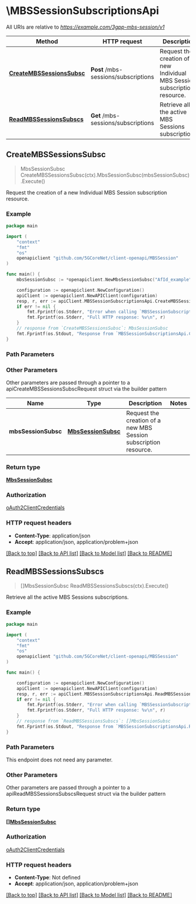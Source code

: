 # \MBSSessionSubscriptionsApi

All URIs are relative to *https://example.com/3gpp-mbs-session/v1*

Method | HTTP request | Description
------------- | ------------- | -------------
[**CreateMBSSessionsSubsc**](MBSSessionSubscriptionsApi.md#CreateMBSSessionsSubsc) | **Post** /mbs-sessions/subscriptions | Request the creation of a new Individual MBS Session subscription resource.
[**ReadMBSSessionsSubscs**](MBSSessionSubscriptionsApi.md#ReadMBSSessionsSubscs) | **Get** /mbs-sessions/subscriptions | Retrieve all the active MBS Sessions subscriptions.



## CreateMBSSessionsSubsc

> MbsSessionSubsc CreateMBSSessionsSubsc(ctx).MbsSessionSubsc(mbsSessionSubsc).Execute()

Request the creation of a new Individual MBS Session subscription resource.

### Example

```go
package main

import (
    "context"
    "fmt"
    "os"
    openapiclient "github.com/5GCoreNet/client-openapi/MBSSession"
)

func main() {
    mbsSessionSubsc := *openapiclient.NewMbsSessionSubsc("AfId_example", *openapiclient.NewMbsSessionSubscription([]openapiclient.MbsSessionEvent{*openapiclient.NewMbsSessionEvent(*openapiclient.NewMbsSessionEventType())}, "NotifyUri_example")) // MbsSessionSubsc | Request the creation of a new MBS Session subscription resource.

    configuration := openapiclient.NewConfiguration()
    apiClient := openapiclient.NewAPIClient(configuration)
    resp, r, err := apiClient.MBSSessionSubscriptionsApi.CreateMBSSessionsSubsc(context.Background()).MbsSessionSubsc(mbsSessionSubsc).Execute()
    if err != nil {
        fmt.Fprintf(os.Stderr, "Error when calling `MBSSessionSubscriptionsApi.CreateMBSSessionsSubsc``: %v\n", err)
        fmt.Fprintf(os.Stderr, "Full HTTP response: %v\n", r)
    }
    // response from `CreateMBSSessionsSubsc`: MbsSessionSubsc
    fmt.Fprintf(os.Stdout, "Response from `MBSSessionSubscriptionsApi.CreateMBSSessionsSubsc`: %v\n", resp)
}
```

### Path Parameters



### Other Parameters

Other parameters are passed through a pointer to a apiCreateMBSSessionsSubscRequest struct via the builder pattern


Name | Type | Description  | Notes
------------- | ------------- | ------------- | -------------
 **mbsSessionSubsc** | [**MbsSessionSubsc**](MbsSessionSubsc.md) | Request the creation of a new MBS Session subscription resource. | 

### Return type

[**MbsSessionSubsc**](MbsSessionSubsc.md)

### Authorization

[oAuth2ClientCredentials](../README.md#oAuth2ClientCredentials)

### HTTP request headers

- **Content-Type**: application/json
- **Accept**: application/json, application/problem+json

[[Back to top]](#) [[Back to API list]](../README.md#documentation-for-api-endpoints)
[[Back to Model list]](../README.md#documentation-for-models)
[[Back to README]](../README.md)


## ReadMBSSessionsSubscs

> []MbsSessionSubsc ReadMBSSessionsSubscs(ctx).Execute()

Retrieve all the active MBS Sessions subscriptions.

### Example

```go
package main

import (
    "context"
    "fmt"
    "os"
    openapiclient "github.com/5GCoreNet/client-openapi/MBSSession"
)

func main() {

    configuration := openapiclient.NewConfiguration()
    apiClient := openapiclient.NewAPIClient(configuration)
    resp, r, err := apiClient.MBSSessionSubscriptionsApi.ReadMBSSessionsSubscs(context.Background()).Execute()
    if err != nil {
        fmt.Fprintf(os.Stderr, "Error when calling `MBSSessionSubscriptionsApi.ReadMBSSessionsSubscs``: %v\n", err)
        fmt.Fprintf(os.Stderr, "Full HTTP response: %v\n", r)
    }
    // response from `ReadMBSSessionsSubscs`: []MbsSessionSubsc
    fmt.Fprintf(os.Stdout, "Response from `MBSSessionSubscriptionsApi.ReadMBSSessionsSubscs`: %v\n", resp)
}
```

### Path Parameters

This endpoint does not need any parameter.

### Other Parameters

Other parameters are passed through a pointer to a apiReadMBSSessionsSubscsRequest struct via the builder pattern


### Return type

[**[]MbsSessionSubsc**](MbsSessionSubsc.md)

### Authorization

[oAuth2ClientCredentials](../README.md#oAuth2ClientCredentials)

### HTTP request headers

- **Content-Type**: Not defined
- **Accept**: application/json, application/problem+json

[[Back to top]](#) [[Back to API list]](../README.md#documentation-for-api-endpoints)
[[Back to Model list]](../README.md#documentation-for-models)
[[Back to README]](../README.md)

